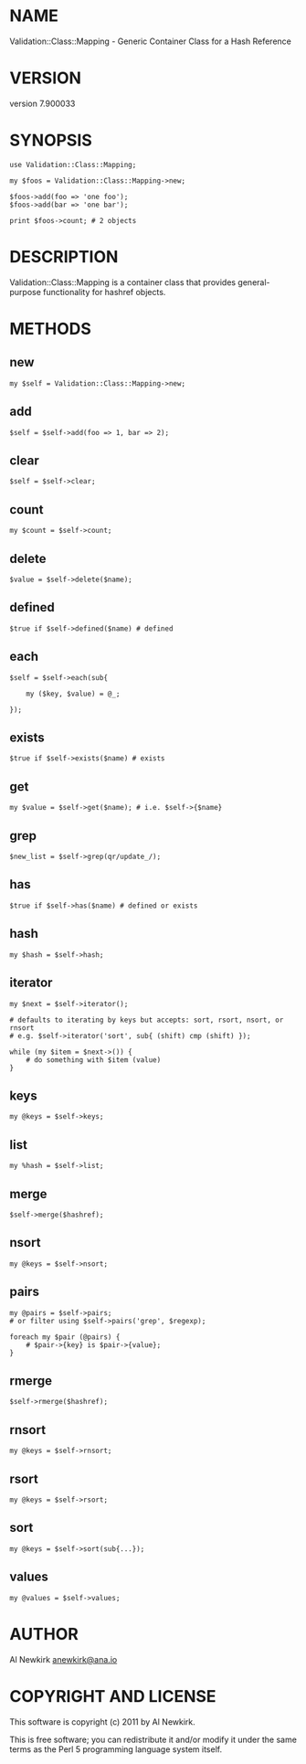 # NAME

Validation::Class::Mapping - Generic Container Class for a Hash Reference

# VERSION

version 7.900033

# SYNOPSIS

    use Validation::Class::Mapping;

    my $foos = Validation::Class::Mapping->new;

    $foos->add(foo => 'one foo');
    $foos->add(bar => 'one bar');

    print $foos->count; # 2 objects

# DESCRIPTION

Validation::Class::Mapping is a container class that provides general-purpose
functionality for hashref objects.

# METHODS

## new

    my $self = Validation::Class::Mapping->new;

## add

    $self = $self->add(foo => 1, bar => 2);

## clear

    $self = $self->clear;

## count

    my $count = $self->count;

## delete

    $value = $self->delete($name);

## defined

    $true if $self->defined($name) # defined

## each

    $self = $self->each(sub{

        my ($key, $value) = @_;

    });

## exists

    $true if $self->exists($name) # exists

## get

    my $value = $self->get($name); # i.e. $self->{$name}

## grep

    $new_list = $self->grep(qr/update_/);

## has

    $true if $self->has($name) # defined or exists

## hash

    my $hash = $self->hash;

## iterator

    my $next = $self->iterator();

    # defaults to iterating by keys but accepts: sort, rsort, nsort, or rnsort
    # e.g. $self->iterator('sort', sub{ (shift) cmp (shift) });

    while (my $item = $next->()) {
        # do something with $item (value)
    }

## keys

    my @keys = $self->keys;

## list

    my %hash = $self->list;

## merge

    $self->merge($hashref);

## nsort

    my @keys = $self->nsort;

## pairs

    my @pairs = $self->pairs;
    # or filter using $self->pairs('grep', $regexp);

    foreach my $pair (@pairs) {
        # $pair->{key} is $pair->{value};
    }

## rmerge

    $self->rmerge($hashref);

## rnsort

    my @keys = $self->rnsort;

## rsort

    my @keys = $self->rsort;

## sort

    my @keys = $self->sort(sub{...});

## values

    my @values = $self->values;

# AUTHOR

Al Newkirk <anewkirk@ana.io>

# COPYRIGHT AND LICENSE

This software is copyright (c) 2011 by Al Newkirk.

This is free software; you can redistribute it and/or modify it under
the same terms as the Perl 5 programming language system itself.

